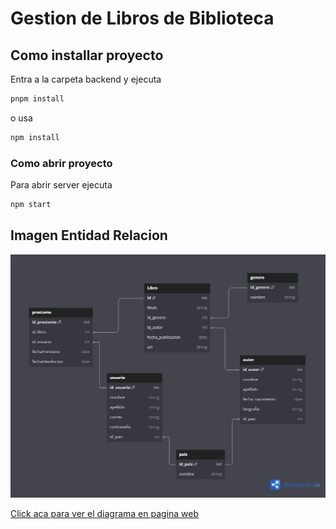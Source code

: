 # Gestion de Libros de Biblioteca

## Como installar proyecto

Entra a la carpeta backend y ejecuta

```bash
pnpm install
```

o usa

```bash
npm install
```

### Como abrir proyecto

Para abrir server ejecuta

```bash
npm start
```
## Imagen Entidad Relacion
![image info](utils/diagrams/DER%20basico.png)

[Click aca para ver el diagrama en pagina web](https://dbdiagram.io/d/libros-DDS-666258899713410b05f98bbe)